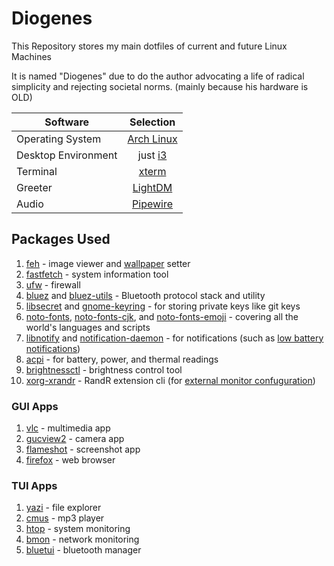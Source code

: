 # Diogenes

This Repository stores my main dotfiles of current and future Linux Machines

It is named "Diogenes" due to do the author advocating a life of radical simplicity and rejecting societal norms. (mainly because his hardware is OLD)

| Software  | Selection |
| ------------- |:-------------:|
| Operating System | [Arch Linux](https://archlinux.org/)   |
| Desktop Environment | just [i3](https://i3wm.org/)     |
| Terminal | [xterm](https://wiki.archlinux.org/title/Xterm)    |
| Greeter | [LightDM](https://wiki.archlinux.org/title/LightDM) |
| Audio | [Pipewire](https://wiki.archlinux.org/title/PipeWire) |

## Packages Used

1. [feh](https://wiki.archlinux.org/title/Feh) - image viewer and [wallpaper](https://i.redd.it/8zv7hddo6ia11.png) setter
2. [fastfetch](https://archlinux.org/packages/extra/x86_64/fastfetch/) - system information tool
3. [ufw](https://wiki.archlinux.org/title/Uncomplicated_Firewall) - firewall
4. [bluez](https://archlinux.org/packages/extra/x86_64/bluez/) and [bluez-utils](https://archlinux.org/packages/?name=bluez-utils) - Bluetooth protocol stack and utility
5. [libsecret](https://github.com/GNOME/libsecret) and [gnome-keyring](https://wiki.archlinux.org/title/GNOME/Keyring) - for storing private keys like git keys
6. [noto-fonts](https://archlinux.org/packages/extra/any/noto-fonts/), [noto-fonts-cjk](https://archlinux.org/packages/extra/any/noto-fonts-cjk/), and [noto-fonts-emoji](https://archlinux.org/packages/extra/any/noto-fonts-emoji/) - covering all the world's languages and scripts
7. [libnotify](https://github.com/GNOME/libnotify) and [notification-daemon](https://archlinux.org/packages/?name=notification-daemon) -  for notifications (such as [low battery notifications](https://ejmastnak.com/tutorials/arch/battery-alert/))
8. [acpi](https://wiki.archlinux.org/title/A1CPI_modules) - for battery, power, and thermal readings
9. [brightnessctl](https://man.archlinux.org/man/extra/brightnessctl/brightnessctl.1.en) - brightness control tool
10. [xorg-xrandr](https://wiki.archlinux.org/title/Xrandr) - RandR extension cli (for [external monitor confuguration](https://ejmastnak.com/tutorials/arch/displays/))

### GUI Apps

1. [vlc](https://wiki.archlinux.org/title/VLC_media_player) - multimedia app
2. [gucview2](https://man.archlinux.org/man/guvcview.1.en) - camera app
3. [flameshot](https://wiki.archlinux.org/title/Flameshot) - screenshot app
4. [firefox](https://wiki.archlinux.org/title/Firefox) - web browser

### TUI Apps

1. [yazi](https://github.com/sxyazi/yazi) - file explorer
2. [cmus](https://github.com/cmus/cmus) - mp3 player
3. [htop](https://man.archlinux.org/man/htop.1.en) - system monitoring
4. [bmon](https://man.archlinux.org/man/extra/bmon/bmon.8.en) - network monitoring
5. [bluetui](https://wiki.archlinux.org/title/Bluetooth) - bluetooth manager

